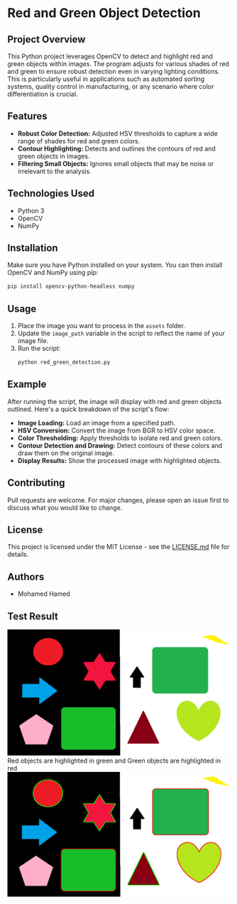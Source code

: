 
# Red and Green Object Detection

## Project Overview
This Python project leverages OpenCV to detect and highlight red and green objects within images. The program adjusts for various shades of red and green to ensure robust detection even in varying lighting conditions. This is particularly useful in applications such as automated sorting systems, quality control in manufacturing, or any scenario where color differentiation is crucial.

## Features
- **Robust Color Detection:** Adjusted HSV thresholds to capture a wide range of shades for red and green colors.
- **Contour Highlighting:** Detects and outlines the contours of red and green objects in images.
- **Filtering Small Objects:** Ignores small objects that may be noise or irrelevant to the analysis.

## Technologies Used
- Python 3
- OpenCV
- NumPy

## Installation
Make sure you have Python installed on your system. You can then install OpenCV and NumPy using pip:

```bash
pip install opencv-python-headless numpy
```

## Usage
1. Place the image you want to process in the `assets` folder.
2. Update the `image_path` variable in the script to reflect the name of your image file.
3. Run the script:
   ```bash
   python red_green_detection.py
   ```

## Example
After running the script, the image will display with red and green objects outlined. Here's a quick breakdown of the script's flow:
- **Image Loading:** Load an image from a specified path.
- **HSV Conversion:** Convert the image from BGR to HSV color space.
- **Color Thresholding:** Apply thresholds to isolate red and green colors.
- **Contour Detection and Drawing:** Detect contours of these colors and draw them on the original image.
- **Display Results:** Show the processed image with highlighted objects.


## Contributing
Pull requests are welcome. For major changes, please open an issue first to discuss what you would like to change.

## License
This project is licensed under the MIT License - see the [LICENSE.md](LICENSE) file for details.

## Authors
- Mohamed Hamed



## Test Result
![Test Image](images/assets/testimage.png)
Red objects are highlighted in green and Green objects are highlighted in red
![Test Result](images/results/result.png)
